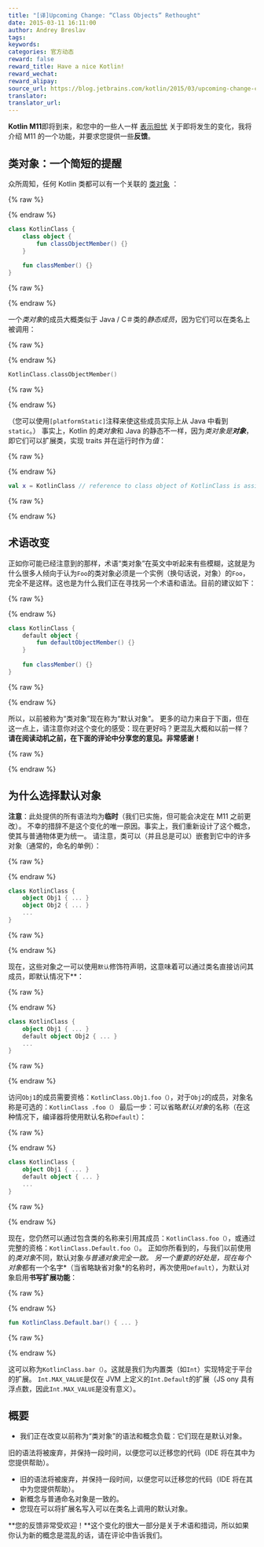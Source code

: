 ```yaml
---
title: "[译]Upcoming Change: “Class Objects” Rethought"
date: 2015-03-11 16:11:00
author: Andrey Breslav
tags:
keywords:
categories: 官方动态
reward: false
reward_title: Have a nice Kotlin!
reward_wechat:
reward_alipay:
source_url: https://blog.jetbrains.com/kotlin/2015/03/upcoming-change-class-objects-rethought/
translator:
translator_url:
---
```


**Kotlin M11**即将到来，和您中的一些人一样 [表示担忧](https://devnet.jetbrains.com/thread/461012?tstart=0) 关于即将发生的变化，我将介绍 M11 的一个功能，并要求您提供一些**反馈**。 <span id =“more-1817”> </span>
## 类对象：一个简短的提醒

众所周知，任何 Kotlin 类都可以有一个关联的 [类对象](http://kotlinlang.org/docs/reference/classes.html#class-objects) ：

{% raw %}
<p></p>
{% endraw %}

```kotlin
class KotlinClass {
    class object {
        fun classObjectMember() {}
    }
 
    fun classMember() {}
}
```

{% raw %}
<p></p>
{% endraw %}

一个*类对象*的成员大概类似于 Java / C＃类的*静态成员*，因为它们可以在类名上被调用：

{% raw %}
<p></p>
{% endraw %}

```kotlin
KotlinClass.classObjectMember()
```

{% raw %}
<p></p>
{% endraw %}

（您可以使用`[platformStatic]`注释来使这些成员实际上从 Java 中看到`static`。）
事实上，Kotlin 的*类对象*和 Java 的静态不一样，因为*类对象是**对象***，即它们可以扩展类，实现 traits 并在运行时作为*值*：

{% raw %}
<p></p>
{% endraw %}

```kotlin
val x = KotlinClass // reference to class object of KotlinClass is assigned to x
```

{% raw %}
<p></p>
{% endraw %}

## 术语改变

正如你可能已经注意到的那样，术语“类对象”在英文中听起来有些模糊，这就是为什么很多人倾向于认为`Foo`的类对象必须是一个实例（换句话说，对象）的`Foo`，完全不是这样。这也是为什么我们正在寻找另一个术语和语法。目前的建议如下：

{% raw %}
<p></p>
{% endraw %}

```kotlin
class KotlinClass {
    default object {
        fun defaultObjectMember() {}
    }
 
    fun classMember() {}
}
```

{% raw %}
<p></p>
{% endraw %}

所以，以前被称为“类对象”现在称为“默认对象”。
更多的动力来自于下面，但在这一点上，请注意你对这个变化的感受：现在更好吗？更混乱大概和以前一样？
**请在阅读动机之前，在下面的评论中分享您的意见。非常感谢！**

{% raw %}
<p><a name="why-default-objects"></a></p>
{% endraw %}

## 为什么选择默认对象

**注意**：此处提供的所有语法均为**临时**（我们已实施，但可能会决定在 M11 之前更改）。
不幸的措辞不是这个变化的唯一原因。事实上，我们重新设计了这个概念，使其与普通物体更为统一。
请注意，类可以（并且总是可以）嵌套到它中的许多对象（通常的，命名的单例）：

{% raw %}
<p></p>
{% endraw %}

```kotlin
class KotlinClass {
    object Obj1 { ... }
    object Obj2 { ... }
    ...
}
```

{% raw %}
<p></p>
{% endraw %}

现在，这些对象之一可以使用`默认`修饰符声明，这意味着可以通过类名直接访问其成员，即默认情况下**：

{% raw %}
<p></p>
{% endraw %}

```kotlin
class KotlinClass {
    object Obj1 { ... }
    default object Obj2 { ... }
    ...
}
```

{% raw %}
<p></p>
{% endraw %}

访问`Obj1`的成员需要资格：`KotlinClass.Obj1.foo（）`，对于`Obj2`的成员，对象名称是可选的：`KotlinClass .foo（）`
最后一步：可以省略*默认对象*的名称（在这种情况下，编译器将使用默认名称`Default`）：

{% raw %}
<p></p>
{% endraw %}

```kotlin
class KotlinClass {
    object Obj1 { ... }
    default object { ... }
    ...
}
```

{% raw %}
<p></p>
{% endraw %}

现在，您仍然可以通过包含类的名称来引用其成员：`KotlinClass.foo（）`，或通过完整的资格：`KotlinClass.Default.foo（）`。
正如你所看到的，与我们以前使用的*类对象*不同，默认对象*与普通对象完全一致。
另一个重要的好处是，现在每个对象*都有一个名字*（当省略缺省对象*的名称时，再次使用`Default`），为默认对象启用**书写扩展功能**：

{% raw %}
<p></p>
{% endraw %}

```kotlin
fun KotlinClass.Default.bar() { ... }
```

{% raw %}
<p></p>
{% endraw %}

这可以称为`KotlinClass.bar（）`。这就是我们为内置类（如`Int`）实现特定于平台的扩展。 `Int.MAX_VALUE`是仅在 JVM 上定义的`Int.Default`的扩展（JS ony 具有浮点数，因此`Int.MAX_VALUE`是没有意义）。
## 概要


* 我们正在改变以前称为“类对象”的语法和概念负载：它们现在是默认对象。

旧的语法将被废弃，并保持一段时间，以便您可以迁移您的代码（IDE 将在其中为您提供帮助）。
* 旧的语法将被废弃，并保持一段时间，以便您可以迁移您的代码（IDE 将在其中为您提供帮助）。
* 新概念与普通命名对象是一致的。
* 您现在可以将扩展名写入可以在类名上调用的默认对象。

**您的反馈非常受欢迎！**这个变化的很大一部分是关于术语和措词，所以如果你认为新的概念是混乱的话，请在评论中告诉我们。
